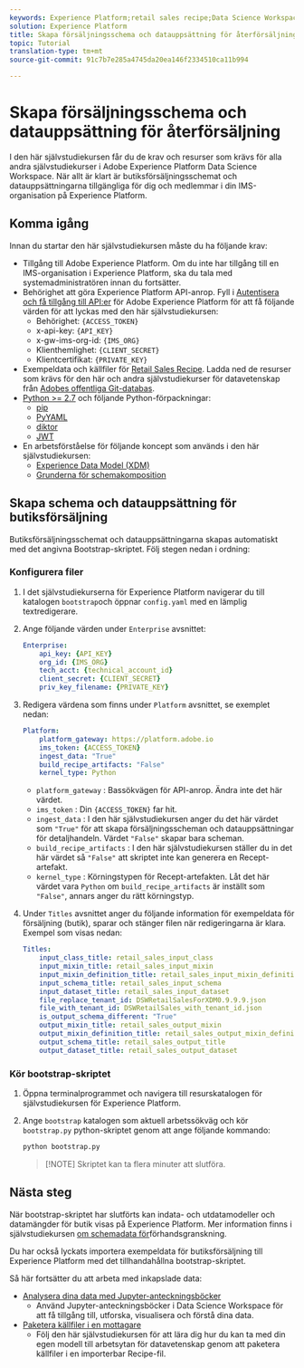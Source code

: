 ```yaml
---
keywords: Experience Platform;retail sales recipe;Data Science Workspace;popular topics
solution: Experience Platform
title: Skapa försäljningsschema och datauppsättning för återförsäljning
topic: Tutorial
translation-type: tm+mt
source-git-commit: 91c7b7e285a4745da20ea146f2334510ca11b994

---
```



# Skapa försäljningsschema och datauppsättning för återförsäljning

I den här självstudiekursen får du de krav och resurser som krävs för alla andra självstudiekurser i Adobe Experience Platform Data Science Workspace. När allt är klart är butiksförsäljningsschemat och datauppsättningarna tillgängliga för dig och medlemmar i din IMS-organisation på Experience Platform.

## Komma igång

Innan du startar den här självstudiekursen måste du ha följande krav:
- Tillgång till Adobe Experience Platform. Om du inte har tillgång till en IMS-organisation i Experience Platform, ska du tala med systemadministratören innan du fortsätter.
- Behörighet att göra Experience Platform API-anrop. Fyll i [Autentisera och få tillgång till API:er](../../tutorials/authentication.md) för Adobe Experience Platform för att få följande värden för att lyckas med den här självstudiekursen:
   - Behörighet: `{ACCESS_TOKEN}`
   - x-api-key: `{API_KEY}`
   - x-gw-ims-org-id: `{IMS_ORG}`
   - Klienthemlighet: `{CLIENT_SECRET}`
   - Klientcertifikat: `{PRIVATE_KEY}`
- Exempeldata och källfiler för [Retail Sales Recipe](../pre-built-recipes/retail-sales.md). Ladda ned de resurser som krävs för den här och andra självstudiekurser för datavetenskap från [Adobes offentliga Git-databas](https://github.com/adobe/experience-platform-dsw-reference/).
- [Python >= 2.7](https://www.python.org/downloads/) och följande Python-förpackningar:
   - [pip](https://pypi.org/project/pip/)
   - [PyYAML](https://pyyaml.org/)
   - [diktor](https://pypi.org/project/dictor/)
   - [JWT](https://pypi.org/project/jwt/)
- En arbetsförståelse för följande koncept som används i den här självstudiekursen:
   - [Experience Data Model (XDM)](../../xdm/home.md)
   - [Grunderna för schemakomposition](../../xdm/schema/field-dictionary.md)

## Skapa schema och datauppsättning för butiksförsäljning

Butiksförsäljningsschemat och datauppsättningarna skapas automatiskt med det angivna Bootstrap-skriptet. Följ stegen nedan i ordning:

### Konfigurera filer

1. I det självstudiekurserna för Experience Platform navigerar du till katalogen `bootstrap`och öppnar `config.yaml` med en lämplig textredigerare.
2. Ange följande värden under `Enterprise` avsnittet:

   ```yaml
   Enterprise:
       api_key: {API_KEY}
       org_id: {IMS_ORG}
       tech_acct: {technical_account_id}
       client_secret: {CLIENT_SECRET}
       priv_key_filename: {PRIVATE_KEY}
   ```

3. Redigera värdena som finns under `Platform` avsnittet, se exemplet nedan:

   ```yaml
   Platform:
       platform_gateway: https://platform.adobe.io
       ims_token: {ACCESS_TOKEN}
       ingest_data: "True"
       build_recipe_artifacts: "False"
       kernel_type: Python
   ```

   - `platform_gateway` : Bassökvägen för API-anrop. Ändra inte det här värdet.
   - `ims_token` : Din `{ACCESS_TOKEN}` far hit.
   - `ingest_data` : I den här självstudiekursen anger du det här värdet som `"True"` för att skapa försäljningsscheman och datauppsättningar för detaljhandeln. Värdet `"False"` skapar bara scheman.
   - `build_recipe_artifacts` : I den här självstudiekursen ställer du in det här värdet så `"False"` att skriptet inte kan generera en Recept-artefakt.
   - `kernel_type` : Körningstypen för Recept-artefakten. Låt det här värdet vara `Python` om `build_recipe_artifacts` är inställt som `"False"`, annars anger du rätt körningstyp.

4. Under `Titles` avsnittet anger du följande information för exempeldata för försäljning (butik), sparar och stänger filen när redigeringarna är klara. Exempel som visas nedan:

   ```yaml
   Titles:
       input_class_title: retail_sales_input_class
       input_mixin_title: retail_sales_input_mixin
       input_mixin_definition_title: retail_sales_input_mixin_definition
       input_schema_title: retail_sales_input_schema
       input_dataset_title: retail_sales_input_dataset
       file_replace_tenant_id: DSWRetailSalesForXDM0.9.9.9.json
       file_with_tenant_id: DSWRetailSales_with_tenant_id.json
       is_output_schema_different: "True"
       output_mixin_title: retail_sales_output_mixin
       output_mixin_definition_title: retail_sales_output_mixin_definition
       output_schema_title: retail_sales_output_title
       output_dataset_title: retail_sales_output_dataset
   ```

### Kör bootstrap-skriptet

1. Öppna terminalprogrammet och navigera till resurskatalogen för självstudiekursen för Experience Platform.
2. Ange `bootstrap` katalogen som aktuell arbetssökväg och kör `bootstrap.py` python-skriptet genom att ange följande kommando:

   ```bash
   python bootstrap.py
   ```

   > [!NOTE] Skriptet kan ta flera minuter att slutföra.

## Nästa steg

När bootstrap-skriptet har slutförts kan indata- och utdatamodeller och datamängder för butik visas på Experience Platform. Mer information finns i självstudiekursen [om schemadata för](./preview-schema-data.md)förhandsgranskning.

Du har också lyckats importera exempeldata för butiksförsäljning till Experience Platform med det tillhandahållna bootstrap-skriptet.

Så här fortsätter du att arbeta med inkapslade data:
- [Analysera dina data med Jupyter-anteckningsböcker](../jupyterlab/analyze-your-data.md)
   - Använd Jupyter-anteckningsböcker i Data Science Workspace för att få tillgång till, utforska, visualisera och förstå dina data.
- [Paketera källfiler i en mottagare](./package-source-files-recipe.md)
   - Följ den här självstudiekursen för att lära dig hur du kan ta med din egen modell till arbetsytan för datavetenskap genom att paketera källfiler i en importerbar Recipe-fil.